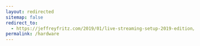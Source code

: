 ```yaml
---
layout: redirected
sitemap: false
redirect_to:
  - https://jeffreyfritz.com/2019/01/live-streaming-setup-2019-edition/
permalink: /hardware
---
```

